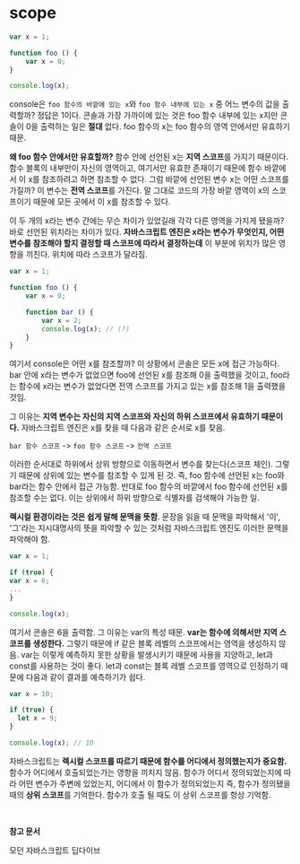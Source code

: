 # scope

```JavaScript
var x = 1;

function foo () {
	var x = 0;
}

console.log(x);
```

console은 `foo 함수의 바깥에 있는 x`와 `foo 함수 내부에 있는 x` 중 어느 변수의 값을 출력할까? 정답은 1이다. 콘솔과 가장 가까이에 있는 것은 foo 함수 내부에 있는 x지만 콘솔이 0을 출력하는 일은 **절대** 없다. foo 함수의 x는 foo 함수의 영역 안에서만 유효하기 때문.

**왜 foo 함수 안에서만 유효할까?** 함수 안에 선언된 x는 **지역 스코프**를 가지기 때문이다. 함수 블록의 내부만이 자신의 영역이고, 여기서만 유효한 존재이기 때문에 함수 바깥에서 이 x를 참조하려고 하면 참조할 수 없다. 그럼 바깥에 선언된 변수 x는 어떤 스코프를 가질까? 이 변수는 **전역 스코프**를 가진다. 말 그대로 코드의 가장 바깥 영역이 x의 스코프이기 때문에 모든 곳에서 이 x를 참조할 수 있다.

이 두 개의 x라는 변수 간에는 무슨 차이가 있었길래 각각 다른 영역을 가지게 됐을까? 바로 선언된 위치라는 차이가 있다. **자바스크립트 엔진은 x라는 변수가 무엇인지, 어떤 변수를 참조해야 할지 결정할 때 스코프에 따라서 결정하는데** 이 부분에 위치가 많은 영향을 끼친다. 위치에 따라 스코프가 달라짐.

```javaScript
var x = 1;

function foo () {
	var x = 0;

    function bar () {
		var x = 2;
        console.log(x); // (?)
	}
}

```

여기서 console은 어떤 x를 참조할까? 이 상황에서 콘솔은 모든 x에 접근 가능하다. bar 안에 x라는 변수가 없었으면 foo에 선언된 x를 참조해 0을 출력했을 것이고, foo라는 함수에 x라는 변수가 없었다면 전역 스코프를 가지고 있는 x를 참조해 1을 출력했을 것임.

그 이유는 **지역 변수는 자신의 지역 스코프와 자신의 하위 스코프에서 유효하기 때문이다.** 자바스크립트 엔진은 x를 찾을 때 다음과 같은 순서로 x를 찾음.

`bar 함수 스코프` -> `foo 함수 스코프` -> `전역 스코프`

이러한 순서대로 하위에서 상위 방향으로 이동하면서 변수를 찾는다(스코프 체인). 그렇기 때문에 상위에 있는 변수를 참조할 수 있게 된 것. 즉, foo 함수에 선언된 x는 foo와 bar라는 함수 안에서 접근 가능함. 반대로 foo 함수의 바깥에서 foo 함수에 선언된 x를 참조할 수는 없다. 이는 상위에서 하위 방향으로 식별자를 검색해야 가능한 일.

**렉시컬 환경이라는 것은 쉽게 말해 문맥을 뜻함**. 문장을 읽을 때 문맥을 파악해서 '이', '그'라는 지시대명사의 뜻을 파악할 수 있는 것처럼 자바스크립트 엔진도 이러한 문맥을 파악해야 함.

```javascript
var x = 1;

if (true) {
var x = 6;
...
}

console.log(x);

```

여기서 콘솔은 6을 출력함. 그 이유는 var의 특성 때문. **var는 함수에 의해서만 지역 스코프를 생성한다.** 그렇기 때문에 if 같은 블록 레벨의 스코프에서는 영역을 생성하지 않음. var는 이렇게 예측하지 못한 상황을 발생시키기 때문에 사용을 지양하고, let과 const를 사용하는 것이 좋다. let과 const는 블록 레벨 스코프를 영역으로 인정하기 때문에 다음과 같이 결과를 예측하기가 쉽다.

```javascript
var x = 10;

if (true) {
  let x = 9;
}

console.log(x); // 10
```

자바스크립트는 **렉시컬 스코프를 따르기 때문에 함수를 어디에서 정의했는지가 중요함.** 함수가 어디에서 호출되었는가는 영향을 끼치지 않음. 함수가 어디서 정의되었는지에 따라 어떤 변수가 주변에 있었는지, 어디에서 이 함수가 정의되었는지 즉, 함수가 정의됐을 때의 **상위 스코프**를 기억한다. 함수가 호출 될 때도 이 상위 스코프를 항상 기억함.

<br>

**참고 문서**

모던 자바스크립트 딥다이브
